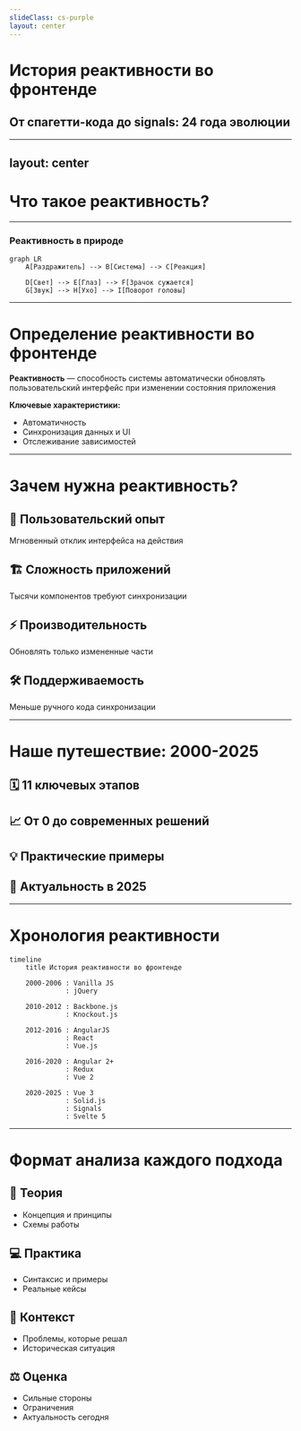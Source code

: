 ```yaml
---
slideClass: cs-purple
layout: center
---
```


<h1 class="text-4xl">История реактивности во фронтенде</h1>
<h2 class="text-2xl opacity-80">От спагетти-кода до signals: 24 года эволюции</h2>

---
layout: center
---

# Что такое реактивность?

---

<div class="text-center">
<h3>Реактивность в природе</h3>

```mermaid
graph LR
    A[Раздражитель] --> B[Система] --> C[Реакция]
    
    D[Свет] --> E[Глаз] --> F[Зрачок сужается]
    G[Звук] --> H[Ухо] --> I[Поворот головы]
```
</div>

<!-- Начнем с самого понятия реактивности. В природе это способность систем автоматически реагировать на внешние раздражители. -->

---

# Определение реактивности во фронтенде

<div class="definition-box">

**Реактивность** — способность системы автоматически обновлять пользовательский интерфейс при изменении состояния приложения

</div>

**Ключевые характеристики:**
- Автоматичность
- Синхронизация данных и UI
- Отслеживание зависимостей

---

# Зачем нужна реактивность?

## 🎯 Пользовательский опыт
Мгновенный отклик интерфейса на действия

## 🏗️ Сложность приложений  
Тысячи компонентов требуют синхронизации

## ⚡ Производительность
Обновлять только измененные части

## 🛠️ Поддерживаемость
Меньше ручного кода синхронизации

---

# Наше путешествие: 2000-2025

## 🗓️ 11 ключевых этапов
## 📈 От 0 до современных решений  
## 💡 Практические примеры
## 🎯 Актуальность в 2025

---

# Хронология реактивности

```mermaid
timeline
    title История реактивности во фронтенде
    
    2000-2006 : Vanilla JS
              : jQuery
    
    2010-2012 : Backbone.js
              : Knockout.js
    
    2012-2016 : AngularJS
              : React
              : Vue.js
    
    2016-2020 : Angular 2+
              : Redux
              : Vue 2
    
    2020-2025 : Vue 3
              : Solid.js
              : Signals
              : Svelte 5
```

---

# Формат анализа каждого подхода

<div class="grid grid-cols-2 gap-4">

<div>

## 📖 Теория
- Концепция и принципы
- Схемы работы

## 💻 Практика  
- Синтаксис и примеры
- Реальные кейсы

</div>

<div>

## 🎯 Контекст
- Проблемы, которые решал
- Историческая ситуация

## ⚖️ Оценка
- Сильные стороны
- Ограничения
- Актуальность сегодня

</div>

</div>